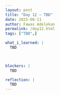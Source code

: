 ```yaml
---
layout: post
title: "Day 12 – TBD"
date: 2025-06-11
author: Fawas Adelekan
permalink: /day12.html
tags: ["TBD",]

what_i_learned: |
  TBD

  

blockers: |
  TBD

reflection: |
  TBD
---
```

